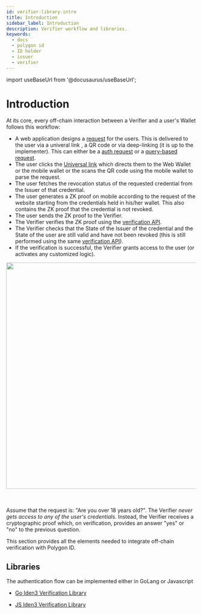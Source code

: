 ```yaml
---
id: verifier-library-intro
title: Introduction
sidebar_label: Introduction
description: Verifier workflow and libraries.
keywords:
  - docs
  - polygon id
  - ID holder
  - issuer
  - verifier
---
```


import useBaseUrl from '@docusaurus/useBaseUrl';

# Introduction

At its core, every off-chain interaction between a Verifier and a user's Wallet follows this workflow:

- A web application designs a [request](./request-api-guide.md) for the users. This is delivered to the user via a univeral link , a QR code or via deep-linking (it is up to the implementer). This can either be a [auth request](./request-api-guide.md#basic-auth-request) or a [query-based request](./request-api-guide.md#query-based-request).
- The user clicks the [Universal link](../../wallet/universal-links.md) which directs them to the Web Wallet or the mobile wallet or the scans the QR code using the mobile wallet to parse the request.
- The user fetches the revocation status of the requested credential from the Issuer of that credential.
- The user generates a ZK proof on mobile according to the request of the website starting from the credentials held in his/her wallet. This also contains the ZK proof that the credential is not revoked.
- The user sends the ZK proof to the Verifier.
- The Verifier verifies the ZK proof using the [verification API](./verification-api-guide.md).
- The Verifier checks that the State of the Issuer of the credential and the State of the user are still valid and have not been revoked (this is still performed using the same [verification API](./verification-api-guide.md)).
- If the verification is successful, the Verifier grants access to the user (or activates any customized logic).

<div align="center">
<img src={useBaseUrl("img/off-chain-flow.png")} align="center" width="600"/>
</div>
<br></br>

Assume that the request is: "Are you over 18 years old?". The Verifier _never gets access to any of the user's credentials_. Instead, the Verifier receives a cryptographic proof which, on verification, provides an answer "yes" or "no" to the previous question.

This section provides all the elements needed to integrate off-chain verification with Polygon ID.

## Libraries

The authentication flow can be implemented either in GoLang or Javascript

- <a href="https://github.com/iden3/go-iden3-auth" target="_blank">Go Iden3 Verification Library</a>

- <a href="https://github.com/iden3/js-iden3-auth" target="_blank">JS Iden3 Verification Library</a>
